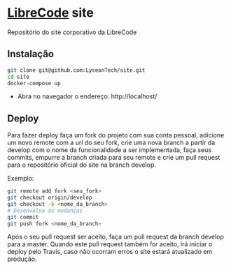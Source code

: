 # [LibreCode](https:/librecode.coop) site

Repositório do site corporativo da LibreCode

## Instalação

```bash
git clone git@github.com:LyseonTech/site.git
cd site
docker-compose up
```

 - Abra no navegador o endereço:
   http://localhost/

## Deploy

Para fazer deploy faça um fork do projeto com sua conta pessoal, adicione um
novo remote com a url do seu fork, crie uma nova branch a partir da develop com o nome da
funcionalidade a ser implementada, faça seus commits, empurre a branch criada
para seu remote e crie um pull request para o repositório oficial do site na
branch develop.

Exemplo:

```bash
git remote add fork <seu_fork>
git checkout origin/develop
git checkout -b <nome_da_branch>
# Desenvolva as mudanças
git commit
git push fork <nome_da_branch>
```

Após o seu pull request ser aceito, faça um pull request da branch develop para
a master. Quando este pull request também for aceito, irá iniciar o deploy
pelo Travis, caso não ocorram erros o site estará atualizado em produção.
